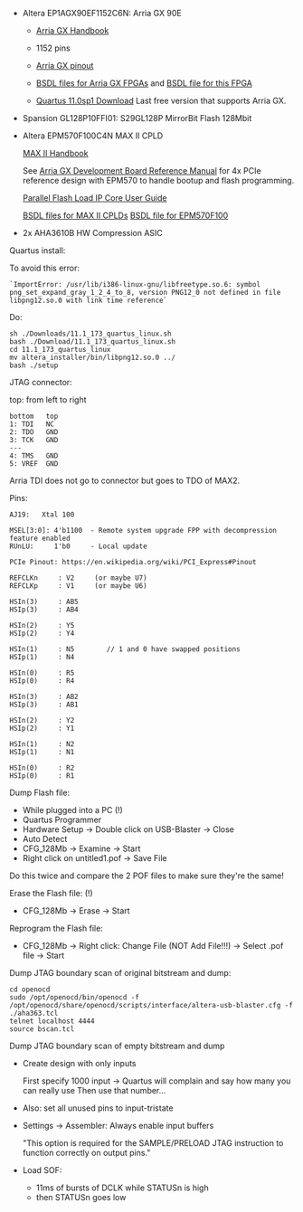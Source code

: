 

* Altera EP1AGX90EF1152C6N: Arria GX 90E

    * [Arria GX Handbook](https://www.intel.com/content/dam/www/programmable/us/en/pdfs/literature/hb/agx/arriagx_handbook.pdf)
    * 1152 pins
    * [Arria GX pinout](https://www.intel.com/content/www/us/en/programmable/support/literature/lit-dp.html)
    * [BSDL files for Arria GX FPGAs](https://www.intel.com/content/www/us/en/programmable/support/support-resources/download/board-layout-test/bsdl/arriagx.html) and
      [BSDL file for this FPGA](https://www.intel.com/content/dam/altera-www/global/en_US/others/support/devices/bsdl/EP1AGX90EF1152.BSD)

    * [Quartus 11.0sp1 Download](https://www.intel.com/content/www/us/en/programmable/downloads/software/quartus-ii-we/110sp1.html)
      Last free version that supports Arria GX.

* Spansion GL128P10FFI01: S29GL128P MirrorBit Flash 128Mbit

* Altera EPM570F100C4N MAX II CPLD

    [MAX II Handbook](https://www.intel.com/content/dam/www/programmable/us/en/pdfs/literature/hb/max2/max2_mii5v1.pdf)
    
    See [Arria GX Development Board Reference Manual](http://static6.arrow.com/aropdfconversion/8a0fa1b74c4ba00b20a5b2c3e5429593b6c2bd57/rm_arria_gx_pcie_board.pdf)
    for 4x PCIe reference design with EPM570 to handle bootup and flash programming. 

    [Parallel Flash Load IP Core User Guide](https://www.intel.com/content/dam/www/programmable/us/en/pdfs/literature/an/an386.pdf)

    [BSDL files for MAX II CPLDs](https://www.intel.com/content/www/us/en/programmable/support/support-resources/download/board-layout-test/bsdl/max2.html)
    [BSDL file for EPM570F100](https://www.intel.com/content/dam/altera-www/global/en_US/others/support/devices/bsdl/EPM570F100.BSD)
    

* 2x AHA3610B HW Compression ASIC



Quartus install:

To avoid this error:
```
`ImportError: /usr/lib/i386-linux-gnu/libfreetype.so.6: symbol png_set_expand_gray_1_2_4_to_8, version PNG12_0 not defined in file libpng12.so.0 with link time reference`
```

Do:

```
sh ./Downloads/11.1_173_quartus_linux.sh 
bash ./Download/11.1_173_quartus_linux.sh 
cd 11.1_173_quartus_linux 
mv altera_installer/bin/libpng12.so.0 ../ 
bash ./setup 
```


JTAG connector:

top: from left to right

```
bottom   top
1: TDI   NC
2: TDO   GND
3: TCK   GND
---
4: TMS   GND 
5: VREF  GND
```

Arria TDI does not go to connector but goes to TDO of MAX2.

Pins:

```
AJ19:   Xtal 100

MSEL[3:0]: 4'b1100  - Remote system upgrade FPP with decompression feature enabled
RUnLU:     1'b0     - Local update

PCIe Pinout: https://en.wikipedia.org/wiki/PCI_Express#Pinout

REFCLKn     : V2     (or maybe U7)
REFCLKp     : V1     (or maybe U6)

HSIn(3)     : AB5
HSIp(3)     : AB4

HSIn(2)     : Y5
HSIp(2)     : Y4

HSIn(1)     : N5        // 1 and 0 have swapped positions
HSIp(1)     : N4

HSIn(0)     : R5
HSIp(0)     : R4

HSIn(3)     : AB2
HSIp(3)     : AB1

HSIn(2)     : Y2
HSIp(2)     : Y1

HSIn(1)     : N2        
HSIp(1)     : N1

HSIn(0)     : R2
HSIp(0)     : R1
```

Dump Flash file:

* While plugged into a PC (!)
* Quartus Programmer
* Hardware Setup -> Double click on USB-Blaster -> Close 
* Auto Detect 
* CFG_128Mb -> Examine -> Start
* Right click on untitled1.pof -> Save File

Do this twice and compare the 2 POF files to make sure they're the same!

Erase the Flash file: (!)

* CFG_128Mb -> Erase -> Start

Reprogram the Flash file:

* CFG_128Mb -> Right click: Change File (NOT Add File!!!) -> Select .pof file -> Start


Dump JTAG boundary scan of original bitstream and dump:

```
cd openocd
sudo /opt/openocd/bin/openocd -f /opt/openocd/share/openocd/scripts/interface/altera-usb-blaster.cfg -f ./aha363.tcl
telnet localhost 4444
source bscan.tcl
```

Dump JTAG boundary scan of empty bitstream and dump

* Create design with only inputs

    First specify 1000 input -> Quartus will complain and say how many you can really use
    Then use that number...

* Also: set all unused pins to input-tristate

* Settings -> Assembler: Always enable input buffers

    "This option is required for the SAMPLE/PRELOAD JTAG instruction to function correctly on output pins."


* Load SOF:

    * 11ms of bursts of DCLK while STATUSn is high
    * then STATUSn goes low


